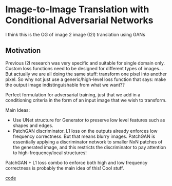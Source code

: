 # Image-to-Image Translation with Conditional Adversarial Networks

I think this is the OG of image 2 image (I2I) translation using GANs

## Motivation
Previous I2I research was very specific and suitable for single domain only. Custom loss functions need to be designed for different types of images... But actually we are all doing the same stuff: transform one pixel into another pixel. So why not just use a generic/high-level loss function that says: make the output image indistinguishable from what we want?? 

Perfect formulation for adversarial training, just that we add in a conditioning criteria in the form of an input image that we wish to transform.

Main Ideas:
- Use UNet structure for Generator to preserve low level features such as shapes and edges.
- PatchGAN discriminator. L1 loss on the outputs already enforces low frequency correctness. But that means blurry images. PatchGAN is essentially applying a discriminator network to smaller NxN patches of the generated image, and this restricts the discriminator to pay attention to high-frequency/local structures!

PatchGAN + L1 loss combo to enforce both high and low frequency correctness is probably the main idea of this! Cool stuff.


[code](https://github.com/phillipi/pix2pix)